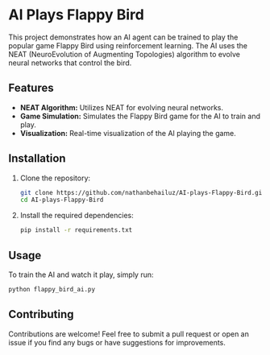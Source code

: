 # AI Plays Flappy Bird

This project demonstrates how an AI agent can be trained to play the popular game Flappy Bird using reinforcement learning. The AI uses the NEAT (NeuroEvolution of Augmenting Topologies) algorithm to evolve neural networks that control the bird.

## Features

- **NEAT Algorithm:** Utilizes NEAT for evolving neural networks.
- **Game Simulation:** Simulates the Flappy Bird game for the AI to train and play.
- **Visualization:** Real-time visualization of the AI playing the game.

## Installation

1. Clone the repository:
   ```bash
   git clone https://github.com/nathanbehailuz/AI-plays-Flappy-Bird.git
   cd AI-plays-Flappy-Bird
   ```
2. Install the required dependencies:
   ```bash
   pip install -r requirements.txt
   ```

## Usage

To train the AI and watch it play, simply run:
```bash
python flappy_bird_ai.py
```

## Contributing

Contributions are welcome! Feel free to submit a pull request or open an issue if you find any bugs or have suggestions for improvements.

